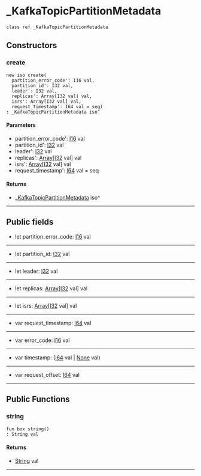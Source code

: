 # _KafkaTopicPartitionMetadata

```pony
class ref _KafkaTopicPartitionMetadata
```

## Constructors

### create

```pony
new iso create(
  partition_error_code': I16 val,
  partition_id': I32 val,
  leader': I32 val,
  replicas': Array[I32 val] val,
  isrs': Array[I32 val] val,
  request_timestamp': I64 val = seq)
: _KafkaTopicPartitionMetadata iso^
```
#### Parameters

*   partition_error_code': [I16](builtin-I16) val
*   partition_id': [I32](builtin-I32) val
*   leader': [I32](builtin-I32) val
*   replicas': [Array](builtin-Array)\[[I32](builtin-I32) val\] val
*   isrs': [Array](builtin-Array)\[[I32](builtin-I32) val\] val
*   request_timestamp': [I64](builtin-I64) val = seq

#### Returns

* [_KafkaTopicPartitionMetadata](pony-kafka-_KafkaTopicPartitionMetadata) iso^

---

## Public fields

* let partition_error_code: [I16](builtin-I16) val

---

* let partition_id: [I32](builtin-I32) val

---

* let leader: [I32](builtin-I32) val

---

* let replicas: [Array](builtin-Array)\[[I32](builtin-I32) val\] val

---

* let isrs: [Array](builtin-Array)\[[I32](builtin-I32) val\] val

---

* var request_timestamp: [I64](builtin-I64) val

---

* var error_code: [I16](builtin-I16) val

---

* var timestamp: ([I64](builtin-I64) val | [None](builtin-None) val)

---

* var request_offset: [I64](builtin-I64) val

---

## Public Functions

### string

```pony
fun box string()
: String val
```

#### Returns

* [String](builtin-String) val

---

